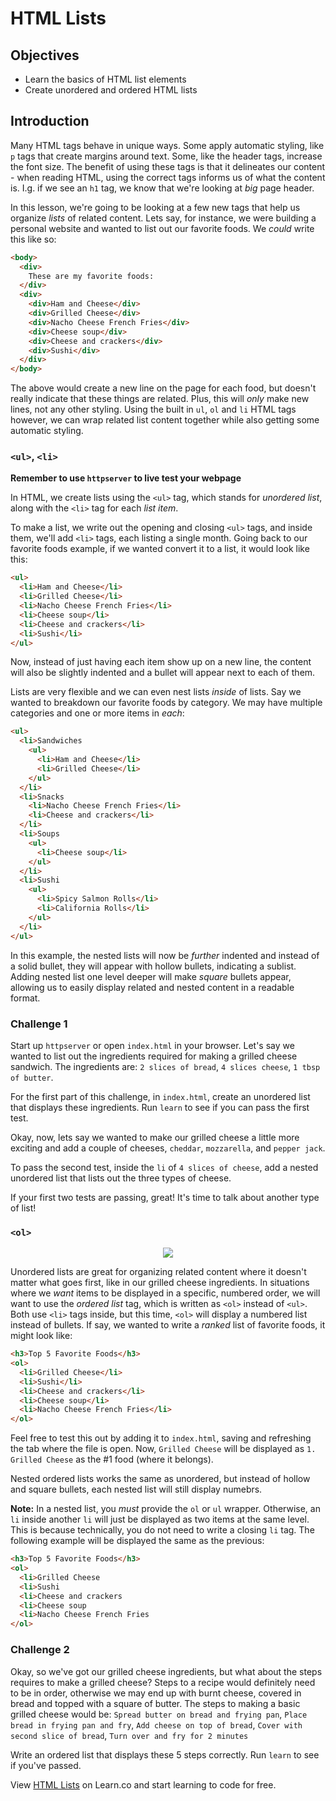 # HTML Lists

## Objectives

  - Learn the basics of HTML list elements
  - Create unordered and ordered HTML lists

## Introduction

Many HTML tags behave in unique ways. Some apply automatic styling, like `p`
tags that create margins around text.  Some, like the header tags, increase the
font size. The benefit of using these tags is that it delineates our content -
when reading HTML, using the correct tags informs us of what the content is.
I.g. if we see an `h1` tag, we know that we're looking at _big_ page header.

In this lesson, we're going to be looking at a few new tags that help us
organize _lists_ of related content.  Lets say, for instance, we were building a
personal website and wanted to list out our favorite foods. We _could_ write this like so:

```html
<body>
  <div>
    These are my favorite foods:
  </div>
  <div>  
    <div>Ham and Cheese</div>
    <div>Grilled Cheese</div>
    <div>Nacho Cheese French Fries</div>
    <div>Cheese soup</div>
    <div>Cheese and crackers</div>
    <div>Sushi</div>
  </div>
</body>
```

The above would create a new line on the page for each food, but doesn't really
indicate that these things are related.  Plus, this will _only_ make new lines,
not any other styling. Using the built in `ul`, `ol` and `li` HTML tags however,
we can wrap related list content together while also getting some automatic
styling.

### `<ul>`, `<li>`

**Remember to use `httpserver` to live test your webpage**

In HTML, we create lists using the `<ul>` tag, which stands for _unordered
list_, along with the `<li>` tag for each _list item_.

To make a list, we write out the opening and closing `<ul>` tags, and inside
them, we'll add `<li>` tags, each listing a single month. Going back to our favorite foods example, if we wanted convert it to a list, it would look like this:

```HTML
<ul>
  <li>Ham and Cheese</li>
  <li>Grilled Cheese</li>
  <li>Nacho Cheese French Fries</li>
  <li>Cheese soup</li>
  <li>Cheese and crackers</li>
  <li>Sushi</li>
</ul>
```

Now, instead of just having each item show up on a new line, the content will also be slightly indented and a bullet will appear next to each of them.  

Lists are very flexible and we can even nest lists _inside_ of lists. Say we wanted to breakdown our favorite foods by category. We may have multiple categories and one or more items in _each_:

```HTML
<ul>
  <li>Sandwiches
    <ul>
      <li>Ham and Cheese</li>
      <li>Grilled Cheese</li>
    </ul>
  </li>
  <li>Snacks
    <li>Nacho Cheese French Fries</li>
    <li>Cheese and crackers</li>
  </li>
  <li>Soups
    <ul>
      <li>Cheese soup</li>
    </ul>
  </li>
  <li>Sushi
    <ul>
      <li>Spicy Salmon Rolls</li>
      <li>California Rolls</li>
    </ul>
  </li>
</ul>
```

In this example, the nested lists will now be _further_ indented and instead of
a solid bullet, they will appear with hollow bullets, indicating a sublist.
Adding nested list one level deeper will make _square_ bullets appear, allowing
us to easily display related and nested content in a readable format.

### Challenge 1

Start up `httpserver` or open `index.html` in your browser. Let's say we wanted to list out the ingredients required for making a grilled cheese sandwich.  The ingredients are: `2 slices of bread`, `4 slices cheese`, `1 tbsp of butter`.  

For the first part of this challenge, in `index.html`, create an unordered list that displays these ingredients. Run `learn` to see if you can pass the first test.

Okay, now, lets say we wanted to make our grilled cheese a little more exciting and add a couple of cheeses, `cheddar`, `mozzarella`, and `pepper jack`.  

To pass the second test, inside the `li` of `4 slices of cheese`, add a nested unordered list that lists out the three types of cheese.

If your first two tests are passing, great! It's time to talk about another type of list!

### `<ol>`

<p align="center">
  <img src="https://i.imgflip.com/28mpcx.jpg"/>
</p>

Unordered lists are great for organizing related content where it doesn't matter what goes first, like in our grilled cheese ingredients.  In situations where we _want_ items to be displayed in a specific, numbered order, we will want to use the _ordered list_ tag, which is written as `<ol>` instead of `<ul>`. Both use `<li>` tags inside, but this time, `<ol>`
will display a numbered list instead of bullets. If say, we wanted to write a _ranked_ list of favorite foods, it might look like:

```HTML
<h3>Top 5 Favorite Foods</h3>
<ol>
  <li>Grilled Cheese</li>
  <li>Sushi</li>
  <li>Cheese and crackers</li>
  <li>Cheese soup</li>
  <li>Nacho Cheese French Fries</li>
</ol>
```

Feel free to test this out by adding it to `index.html`, saving and refreshing the tab where the file is open. Now, `Grilled Cheese` will be displayed as `1. Grilled Cheese` as the #1 food (where it belongs).

Nested ordered lists works the same as unordered, but instead of hollow and square bullets, each nested list will still display numebrs.

**Note:** In a nested list, you _must_ provide the `ol` or `ul` wrapper.  Otherwise, an `li` inside another `li` will just be displayed as two items at the same level.  This is because technically, you do not need to write a closing `li` tag.  The following example will be displayed the same as the previous:

```HTML
<h3>Top 5 Favorite Foods</h3>
<ol>
  <li>Grilled Cheese
  <li>Sushi
  <li>Cheese and crackers
  <li>Cheese soup
  <li>Nacho Cheese French Fries
</ol>
```

### Challenge 2

Okay, so we've got our grilled cheese ingredients, but what about the steps requires to make a grilled cheese? Steps to a recipe would definitely need to be in order, otherwise we may end up with burnt cheese, covered in bread and topped with a square of butter. The steps to making a basic grilled cheese would be: `Spread butter on bread and frying pan`, `Place bread in frying pan and fry`, `Add cheese on top of bread`, `Cover with second slice of bread`, `Turn over and fry for 2 minutes`

Write an ordered list that displays these 5 steps correctly.  Run `learn` to see if you've passed.

<p data-visibility='hidden'>View <a href='https://learn.co/lessons/html-lists' title='HTML Lists'>HTML Lists</a> on Learn.co and start learning to code for free.</p>
